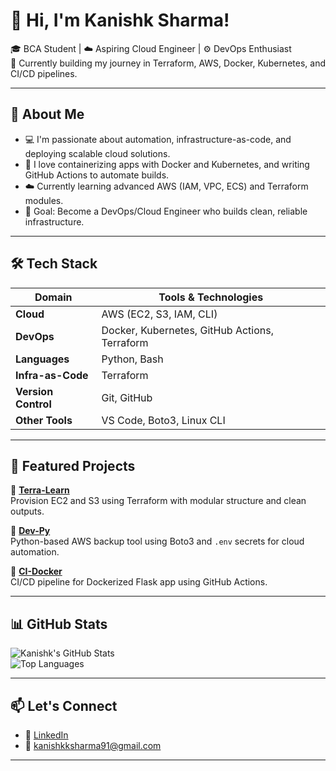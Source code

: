 

# 👋 Hi, I'm Kanishk Sharma!

🎓 BCA Student | ☁️ Aspiring Cloud Engineer | ⚙️ DevOps Enthusiast  
🚀 Currently building my journey in Terraform, AWS, Docker, Kubernetes, and CI/CD pipelines.

---

## 🌱 About Me

- 💻 I'm passionate about automation, infrastructure-as-code, and deploying scalable cloud solutions.
- 🐳 I love containerizing apps with Docker and Kubernetes, and writing GitHub Actions to automate builds.
- ☁️ Currently learning advanced AWS (IAM, VPC, ECS) and Terraform modules.
- 🎯 Goal: Become a DevOps/Cloud Engineer who builds clean, reliable infrastructure.

---

## 🛠️ Tech Stack

| Domain         | Tools & Technologies                                   |
|----------------|--------------------------------------------------------|
| **Cloud**      | AWS (EC2, S3, IAM, CLI)                                |
| **DevOps**     | Docker, Kubernetes, GitHub Actions, Terraform          |
| **Languages**  | Python, Bash                                           |
| **Infra-as-Code** | Terraform                                            |
| **Version Control** | Git, GitHub                                      |
| **Other Tools** | VS Code, Boto3, Linux CLI                             |

---

## 🔧 Featured Projects

🔹 [**Terra-Learn**](https://github.com/Kani-shk/terra-learn)  
Provision EC2 and S3 using Terraform with modular structure and clean outputs.

🔹 [**Dev-Py**](https://github.com/Kani-shk/dev-py)  
Python-based AWS backup tool using Boto3 and `.env` secrets for cloud automation.

🔹 [**CI-Docker**](https://github.com/Kani-shk/CI-Docker)  
CI/CD pipeline for Dockerized Flask app using GitHub Actions.

---

## 📊 GitHub Stats

![Kanishk's GitHub Stats](https://github-readme-stats.vercel.app/api?username=Kani-shk&show_icons=true&theme=github_dark&hide_title=true)  
![Top Languages](https://github-readme-stats.vercel.app/api/top-langs/?username=Kani-shk&layout=compact&theme=github_dark&langs_count=6)

---

## 📫 Let's Connect

- 💼 [LinkedIn](https://linkedin.com/in/kanishk-sharma)
- 📧 kanishkksharma91@gmail.com

---
